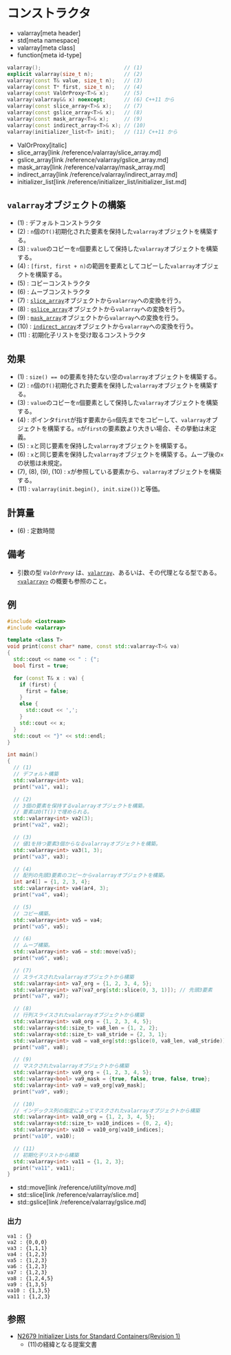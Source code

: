 # コンストラクタ
* valarray[meta header]
* std[meta namespace]
* valarray[meta class]
* function[meta id-type]

```cpp
valarray();                           // (1)
explicit valarray(size_t n);          // (2)
valarray(const T& value, size_t n);   // (3)
valarray(const T* first, size_t n);   // (4)
valarray(const ValOrProxy<T>& x);     // (5)
valarray(valarray&& x) noexcept;      // (6) C++11 から
valarray(const slice_array<T>& x);    // (7)
valarray(const gslice_array<T>& x);   // (8)
valarray(const mask_array<T>& x);     // (9)
valarray(const indirect_array<T>& x); // (10)
valarray(initializer_list<T> init);   // (11) C++11 から
```
* ValOrProxy[italic]
* slice_array[link /reference/valarray/slice_array.md]
* gslice_array[link /reference/valarray/gslice_array.md]
* mask_array[link /reference/valarray/mask_array.md]
* indirect_array[link /reference/valarray/indirect_array.md]
* initializer_list[link /reference/initializer_list/initializer_list.md]

## `valarray`オブジェクトの構築
- (1) : デフォルトコンストラクタ
- (2) : `n`個の`T()`初期化された要素を保持した`valarray`オブジェクトを構築する。
- (3) : `value`のコピーを`n`個要素として保持した`valarray`オブジェクトを構築する。
- (4) : `[first, first + n)`の範囲を要素としてコピーした`valarray`オブジェクトを構築する。
- (5) : コピーコンストラクタ
- (6) : ムーブコンストラクタ
- (7) : [`slice_array`](/reference/valarray/slice_array.md)オブジェクトから`valarray`への変換を行う。
- (8) : [`gslice_array`](/reference/valarray/gslice_array.md)オブジェクトから`valarray`への変換を行う。
- (9) : [`mask_array`](/reference/valarray/mask_array.md)オブジェクトから`valarray`への変換を行う。
- (10) : [`indirect_array`](/reference/valarray/indirect_array.md)オブジェクトから`valarray`への変換を行う。
- (11) : 初期化子リストを受け取るコンストラクタ


## 効果
- (1) : `size() == 0`の要素を持たない空の`valarray`オブジェクトを構築する。
- (2) : `n`個の`T()`初期化された要素を保持した`valarray`オブジェクトを構築する。
- (3) : `value`のコピーを`n`個要素として保持した`valarray`オブジェクトを構築する。
- (4) : ポインタ`first`が指す要素から`n`個先までをコピーして、`valarray`オブジェクトを構築する。`n`が`first`の要素数より大きい場合、その挙動は未定義。
- (5) : `x`と同じ要素を保持した`valarray`オブジェクトを構築する。
- (6) : `x`と同じ要素を保持した`valarray`オブジェクトを構築する。ムーブ後の`x`の状態は未規定。
- (7), (8), (9), (10) : `x`が参照している要素から、`valarray`オブジェクトを構築する。
- (11) : `valarray(init.begin(), init.size())`と等価。


## 計算量
- (6) : 定数時間


## 備考
- 引数の型 *`ValOrProxy`* は、[`valarray`](../valarray.md)、あるいは、その代理となる型である。  
	[`<valarray>`](../../valarray.md) の概要も参照のこと。


## 例
```cpp example
#include <iostream>
#include <valarray>

template <class T>
void print(const char* name, const std::valarray<T>& va)
{
  std::cout << name << " : {";
  bool first = true;

  for (const T& x : va) {
    if (first) {
      first = false;
    }
    else {
      std::cout << ',';
    }
    std::cout << x;
  }
  std::cout << "}" << std::endl;
}

int main()
{
  // (1)
  // デフォルト構築
  std::valarray<int> va1;
  print("va1", va1);

  // (2)
  // 3個の要素を保持するvalarrayオブジェクトを構築。
  // 要素は0(T())で埋められる。
  std::valarray<int> va2(3);
  print("va2", va2);

  // (3)
  // 値1を持つ要素3個からなるvalarrayオブジェクトを構築。
  std::valarray<int> va3(1, 3);
  print("va3", va3);

  // (4)
  // 配列の先頭3要素のコピーからvalarrayオブジェクトを構築。
  int ar4[] = {1, 2, 3, 4};
  std::valarray<int> va4(ar4, 3);
  print("va4", va4);

  // (5)
  // コピー構築。
  std::valarray<int> va5 = va4;
  print("va5", va5);

  // (6)
  // ムーブ構築。
  std::valarray<int> va6 = std::move(va5);
  print("va6", va6);

  // (7)
  // スライスされたvalarrayオブジェクトから構築
  std::valarray<int> va7_org = {1, 2, 3, 4, 5};
  std::valarray<int> va7(va7_org[std::slice(0, 3, 1)]); // 先頭3要素
  print("va7", va7);

  // (8)
  // 行列スライスされたvalarrayオブジェクトから構築
  std::valarray<int> va8_org = {1, 2, 3, 4, 5};
  std::valarray<std::size_t> va8_len = {1, 2, 2};
  std::valarray<std::size_t> va8_stride = {2, 3, 1};
  std::valarray<int> va8 = va8_org[std::gslice(0, va8_len, va8_stride)];
  print("va8", va8);

  // (9)
  // マスクされたvalarrayオブジェクトから構築
  std::valarray<int> va9_org = {1, 2, 3, 4, 5};
  std::valarray<bool> va9_mask = {true, false, true, false, true};
  std::valarray<int> va9 = va9_org[va9_mask];
  print("va9", va9);

  // (10)
  // インデックス列の指定によってマスクされたvalarrayオブジェクトから構築
  std::valarray<int> va10_org = {1, 2, 3, 4, 5};
  std::valarray<std::size_t> va10_indices = {0, 2, 4};
  std::valarray<int> va10 = va10_org[va10_indices];
  print("va10", va10);

  // (11)
  // 初期化子リストから構築
  std::valarray<int> va11 = {1, 2, 3};
  print("va11", va11);
}
```
* std::move[link /reference/utility/move.md]
* std::slice[link /reference/valarray/slice.md]
* std::gslice[link /reference/valarray/gslice.md]

### 出力
```
va1 : {}
va2 : {0,0,0}
va3 : {1,1,1}
va4 : {1,2,3}
va5 : {1,2,3}
va6 : {1,2,3}
va7 : {1,2,3}
va8 : {1,2,4,5}
va9 : {1,3,5}
va10 : {1,3,5}
va11 : {1,2,3}
```


## 参照
- [N2679 Initializer Lists for Standard Containers(Revision 1)](http://www.open-std.org/jtc1/sc22/wg21/docs/papers/2008/n2679.pdf)
    - (11)の経緯となる提案文書

